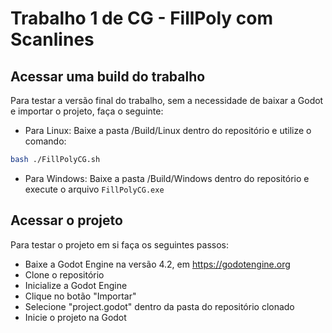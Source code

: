 # Trabalho 1 de CG - FillPoly com Scanlines 
## Acessar uma build do trabalho
Para testar a versão final do trabalho, sem a necessidade de baixar a Godot e importar o projeto, faça o seguinte:
- Para Linux: Baixe a pasta /Build/Linux dentro do repositório e utilize o comando:
``` bash
bash ./FillPolyCG.sh
```
- Para Windows: Baixe a pasta /Build/Windows dentro do repositório e execute o arquivo `FillPolyCG.exe`
## Acessar o projeto
Para testar o projeto em si faça os seguintes passos: 
- Baixe a Godot Engine na versão 4.2, em https://godotengine.org
- Clone o repositório
- Inicialize a Godot Engine
- Clique no botão "Importar"
- Selecione "project.godot" dentro da pasta do repositório clonado
- Inicie o projeto na Godot
